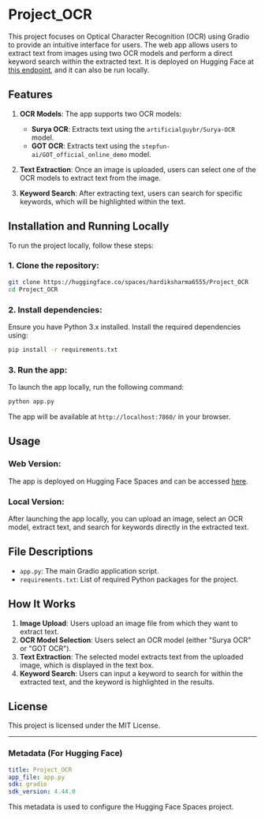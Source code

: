 # Project_OCR

This project focuses on Optical Character Recognition (OCR) using Gradio to provide an intuitive interface for users. The web app allows users to extract text from images using two OCR models and perform a direct keyword search within the extracted text. It is deployed on Hugging Face at [this endpoint](https://huggingface.co/spaces/hardiksharma6555/Project_OCR), and it can also be run locally.

## Features

1. **OCR Models**: The app supports two OCR models:
   - **Surya OCR**: Extracts text using the `artificialguybr/Surya-OCR` model.
   - **GOT OCR**: Extracts text using the `stepfun-ai/GOT_official_online_demo` model.

2. **Text Extraction**: Once an image is uploaded, users can select one of the OCR models to extract text from the image.

3. **Keyword Search**: After extracting text, users can search for specific keywords, which will be highlighted within the text.

## Installation and Running Locally

To run the project locally, follow these steps:

### 1. Clone the repository:
```bash
git clone https://huggingface.co/spaces/hardiksharma6555/Project_OCR
cd Project_OCR
```

### 2. Install dependencies:
Ensure you have Python 3.x installed. Install the required dependencies using:
```bash
pip install -r requirements.txt
```

### 3. Run the app:
To launch the app locally, run the following command:
```bash
python app.py
```

The app will be available at `http://localhost:7860/` in your browser.

## Usage

### Web Version:
The app is deployed on Hugging Face Spaces and can be accessed [here](https://huggingface.co/spaces/hardiksharma6555/Project_OCR).

### Local Version:
After launching the app locally, you can upload an image, select an OCR model, extract text, and search for keywords directly in the extracted text.

## File Descriptions

- `app.py`: The main Gradio application script.
- `requirements.txt`: List of required Python packages for the project.

## How It Works

1. **Image Upload**: Users upload an image file from which they want to extract text.
2. **OCR Model Selection**: Users select an OCR model (either "Surya OCR" or "GOT OCR").
3. **Text Extraction**: The selected model extracts text from the uploaded image, which is displayed in the text box.
4. **Keyword Search**: Users can input a keyword to search for within the extracted text, and the keyword is highlighted in the results.

## License

This project is licensed under the MIT License.

---

### Metadata (For Hugging Face)
```yaml
title: Project_OCR
app_file: app.py
sdk: gradio
sdk_version: 4.44.0
```

This metadata is used to configure the Hugging Face Spaces project.